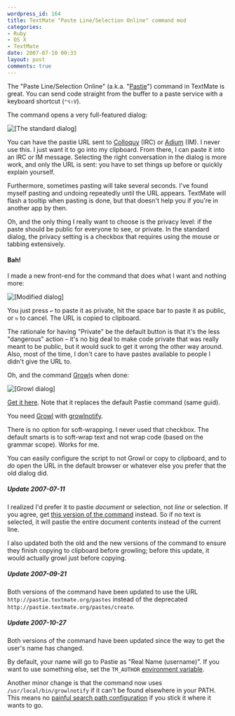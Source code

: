 ```yaml
---
wordpress_id: 164
title: TextMate "Paste Line/Selection Online" command mod
categories:
- Ruby
- OS X
- TextMate
date: 2007-07-10 00:33
layout: post
comments: true
---
```

The "Paste Line/Selection Online" (a.k.a. "<a href="http://pastie.caboo.se/">Pastie</a>") command in TextMate is great. You can send code straight from the buffer to a paste service with a keyboard shortcut (<code>&#x2303;&#x2325;&#x21E7;V</code>).

The command opens a very full-featured dialog:

<p class="center"><img src="http://henrik.nyh.se/uploads/tm_pastie-standard.png" alt="[The standard dialog]" /></p>

You can have the pastie URL sent to <a href="http://colloquy.info/">Colloquy</a> (IRC) or <a href="http://adiumx.com/">Adium</a> (IM). I never use this. I just want it to go into my clipboard. From there, I can paste it into an IRC or IM message. Selecting the right conversation in the dialog is more work, and only the URL is sent: you have to set things up before or quickly explain yourself.

<!--more-->

Furthermore, sometimes pasting will take several seconds. I've found myself pasting and undoing repeatedly until the URL appears. TextMate will flash a tooltip when pasting is done, but that doesn't help you if you're in another app by then.

Oh, and the only thing I really want to choose is the privacy level: if the paste should be public for everyone to see, or private. In the standard dialog, the privacy setting is a checkbox that requires using the mouse or tabbing extensively.

<h4>Bah!</h4>

I made a new front-end for the command that does what I want and nothing more:

<p class="center"><img src="http://henrik.nyh.se/uploads/tm_pastie-mod.png" alt="[Modified dialog]" /></p>

You just press <code>&#x21A9;</code> to paste it as private, hit the space bar to paste it as public, or <code>&#x238B;</code> to cancel. The URL is copied to clipboard.

The rationale for having "Private" be the default button is that it's the less "dangerous" action – it's no big deal to make code private that was really meant to be public, but it would suck to get it wrong the other way around. Also, most of the time, I don't care to have pastes available to people I didn't give the URL to.

Oh, and the command <a href="http://growl.info/">Growl</a>s when done:

<p class="center"><img src="http://henrik.nyh.se/uploads/tm_pastie-growl.png" alt="[Growl dialog]" /></p>

<a href="http://henrik.nyh.se/uploads/pastie_mod.tmCommand">Get it here</a>. Note that it replaces the default Pastie command (same guid).

You need <a href="http://growl.info/">Growl</a> with <a href="http://growl.info/documentation/growlnotify.php">growlnotify</a>.

There is no option for soft-wrapping. I never used that checkbox. The default smarts is to soft-wrap text and not wrap code (based on the grammar scope). Works for me.

You can easily configure the script to not Growl or copy to clipboard, and to <em>do</em> open the URL in the default browser or whatever else you prefer that the old dialog did.

<div class="updated">
<h5>Update 2007-07-11</h5>
I realized I'd prefer it to pastie <em>document</em> or selection, not <em>line</em> or selection. If you agree, get <a href="http://henrik.nyh.se/uploads/pastie_mod2.tmCommand">this version of the command</a> instead. So if no text is selected, it will pastie the entire document contents instead of the current line.

I also updated both the old and the new versions of the command to ensure they finish copying to clipboard before growling; before this update, it would actually growl just before copying.
</div>

<div class="updated">
<h5>Update 2007-09-21</h5>
Both versions of the command have been updated to use the URL <code>http://pastie.textmate.org/pastes</code> instead of the deprecated <code>http://pastie.textmate.org/pastes/create</code>.
</div>

<div class="updated">
<h5>Update 2007-10-27</h5>
Both versions of the command have been updated since the way to get the user's name has changed.

By default, your name will go to Pastie as "Real Name (username)". If you want to use something else, set the <code>TM_AUTHOR</code> <a href="http://macromates.com/textmate/manual/environment_variables#static_variables">environment variable</a>.

Another minor change is that the command now uses <code>/usr/local/bin/growlnotify</code> if it can't be found elsewhere in your PATH. This means no <a href="http://macromates.com/textmate/manual/shell_commands#search_path">painful search path configuration</a> if you stick it where it wants to go.
</div>

